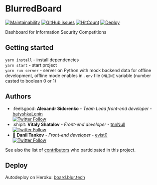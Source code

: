 # BlurredBoard

[![Maintainability](https://api.codeclimate.com/v1/badges/becf8ff87f6653e3eb80/maintainability)](https://codeclimate.com/github/blurtech/blurred-board/maintainability) [![GitHub issues](https://img.shields.io/github/issues/blurtech/blurred-board.svg)](https://github.com/blurtech/blurred-board/issues) [![HitCount](http://hits.dwyl.io/blurtech/blurred-board.svg)](http://hits.dwyl.io/blurtech/blurred-board) [![Deploy](https://www.herokucdn.com/deploy/button.svg)](https://heroku.com/deploy?template=https://github.com/blurtech/blurred-board)

Dashboard for Information Security Competitions

## Getting started

`yarn install` - install dependencies  
`yarn start` - start project  
`yarn run server` - server on Python with mock backend data for offline development, offline mode enables in `.env` file `ONLINE` variable (number casted to boolean 0 or 1)

## Authors

- :feelsgood: **Alexandr Sidorenko** - _Team Lead front-end developer_ - [batyshkaLenin](https://github.com/batyshkaLenin)  
  [![Twitter Follow](https://img.shields.io/twitter/follow/batyshkaLenin.svg?style=social&label=Follow)](https://twitter.com/batyshkaLenin)
- :shipit: **Vitaly Shatalov** - _Front-end developer_ - [tnnNull](https://github.com/tnnNull)  
  [![Twitter Follow](https://img.shields.io/twitter/follow/thevetka.svg?style=social&label=Follow)](https://twitter.com/thevetka)
- :penguin: **Danil Tankov** - _Front-end developer_ - [evist0](https://github.com/evist0)  
  [![Twitter Follow](https://img.shields.io/twitter/follow/danushaperdusha.svg?style=social&label=Follow)](https://twitter.com/danushaperdusha)

See also the list of [contributors](https://github.com/blurtech/blurred-board/contributors) who participated in this project.

## Deploy

Autodeploy on Heroku: [board.blur.tech](http://board.blur.tech)
